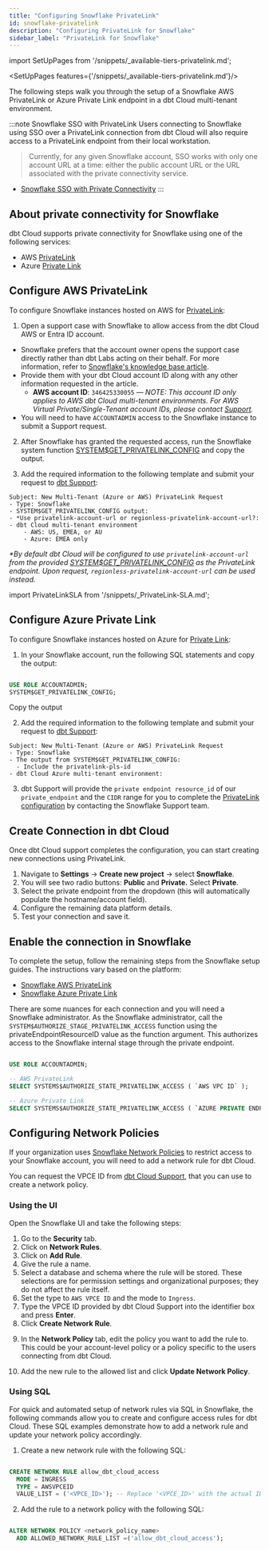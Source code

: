 ```yaml
---
title: "Configuring Snowflake PrivateLink"
id: snowflake-privatelink
description: "Configuring PrivateLink for Snowflake"
sidebar_label: "PrivateLink for Snowflake"
---
```


import SetUpPages from '/snippets/_available-tiers-privatelink.md';

<SetUpPages features={'/snippets/_available-tiers-privatelink.md'}/>

The following steps walk you through the setup of a Snowflake AWS PrivateLink or Azure Private Link endpoint in a dbt Cloud multi-tenant environment.

:::note Snowflake SSO with PrivateLink
Users connecting to Snowflake using SSO over a PrivateLink connection from dbt Cloud will also require access to a PrivateLink endpoint from their local workstation.

>Currently, for any given Snowflake account, SSO works with only one account URL at a time: either the public account URL or the URL associated with the private connectivity service.

- [Snowflake SSO with Private Connectivity](https://docs.snowflake.com/en/user-guide/admin-security-fed-auth-overview#label-sso-private-connectivity)
:::

## About private connectivity for Snowflake

dbt Cloud supports private connectivity for Snowflake using one of the following services:

- AWS [PrivateLink](#configure-aws-privatelink)
- Azure [Private Link](#configure-azure-private-link)

## Configure AWS PrivateLink

To configure Snowflake instances hosted on AWS for [PrivateLink](https://aws.amazon.com/privatelink):

1. Open a support case with Snowflake to allow access from the dbt Cloud AWS or Entra ID account.
- Snowflake prefers that the account owner opens the support case directly rather than dbt Labs acting on their behalf. For more information, refer to [Snowflake's knowledge base article](https://community.snowflake.com/s/article/HowtosetupPrivatelinktoSnowflakefromCloudServiceVendors).
- Provide them with your dbt Cloud account ID along with any other information requested in the article.
  - **AWS account ID**: `346425330055` &mdash; _NOTE: This account ID only applies to AWS dbt Cloud multi-tenant environments. For AWS Virtual Private/Single-Tenant account IDs, please contact [Support](https://docs.getdbt.com/docs/dbt-support#dbt-cloud-support)._
- You will need to have `ACCOUNTADMIN` access to the Snowflake instance to submit a Support request.

<Lightbox src="/img/docs/dbt-cloud/snowflakeprivatelink1.png" title="Open snowflake case"/>

2. After Snowflake has granted the requested access, run the Snowflake system function [SYSTEM$GET_PRIVATELINK_CONFIG](https://docs.snowflake.com/en/sql-reference/functions/system_get_privatelink_config.html) and copy the output.

3. Add the required information to the following template and submit your request to  [dbt Support](https://docs.getdbt.com/docs/dbt-support#dbt-cloud-support):

```
Subject: New Multi-Tenant (Azure or AWS) PrivateLink Request
- Type: Snowflake
- SYSTEM$GET_PRIVATELINK_CONFIG output:
- *Use privatelink-account-url or regionless-privatelink-account-url?: 
- dbt Cloud multi-tenant environment 
    - AWS: US, EMEA, or AU
    - Azure: EMEA only
```
_*By default dbt Cloud will be configured to use `privatelink-account-url` from the provided [SYSTEM$GET_PRIVATELINK_CONFIG](https://docs.snowflake.com/en/sql-reference/functions/system_get_privatelink_config.html) as the PrivateLink endpoint. Upon request, `regionless-privatelink-account-url` can be used instead._


import PrivateLinkSLA from '/snippets/_PrivateLink-SLA.md';

<PrivateLinkSLA />

## Configure Azure Private Link

To configure Snowflake instances hosted on Azure for [Private Link](https://learn.microsoft.com/en-us/azure/private-link/private-link-overview):

1. In your Snowflake account, run the following SQL statements and copy the output: 

```sql

USE ROLE ACCOUNTADMIN;
SYSTEM$GET_PRIVATELINK_CONFIG;

```

Copy the output

2. Add the required information to the following template and submit your request to  [dbt Support](https://docs.getdbt.com/docs/dbt-support#dbt-cloud-support): 

```
Subject: New Multi-Tenant (Azure or AWS) PrivateLink Request
- Type: Snowflake
- The output from SYSTEM$GET_PRIVATELINK_CONFIG:
  - Include the privatelink-pls-id
- dbt Cloud Azure multi-tenant environment: 
```

3. dbt Support will provide the `private endpoint resource_id` of our `private_endpoint` and the `CIDR` range for you to complete the [PrivateLink configuration](https://community.snowflake.com/s/article/HowtosetupPrivatelinktoSnowflakefromCloudServiceVendors) by contacting the Snowflake Support team. 

## Create Connection in dbt Cloud

Once dbt Cloud support completes the configuration, you can start creating new connections using PrivateLink. 

1. Navigate to **Settings** → **Create new project** → select **Snowflake**. 
2. You will see two radio buttons: **Public** and **Private.** Select **Private**. 
3. Select the private endpoint from the dropdown (this will automatically populate the hostname/account field).
4. Configure the remaining data platform details.
5. Test your connection and save it.

## Enable the connection in Snowflake

To complete the setup, follow the remaining steps from the Snowflake setup guides. The instructions vary based on the platform:

- [Snowflake AWS PrivateLink](https://docs.snowflake.com/en/user-guide/admin-security-privatelink)
- [Snowflake Azure Private Link](https://docs.snowflake.com/en/user-guide/privatelink-azure)

There are some nuances for each connection and you will need a Snowflake administrator. As the Snowflake administrator, call the `SYSTEM$AUTHORIZE_STAGE_PRIVATELINK_ACCESS` function using the privateEndpointResourceID value as the function argument. This authorizes access to the Snowflake internal stage through the private endpoint. 

```sql

USE ROLE ACCOUNTADMIN;

-- AWS PrivateLink
SELECT SYSTEMS$AUTHORIZE_STATE_PRIVATELINK_ACCESS ( `AWS VPC ID` );

-- Azure Private Link
SELECT SYSTEMS$AUTHORIZE_STATE_PRIVATELINK_ACCESS ( `AZURE PRIVATE ENDPOINT RESOURCE ID` );

```

## Configuring Network Policies
If your organization uses [Snowflake Network Policies](https://docs.snowflake.com/en/user-guide/network-policies) to restrict access to your Snowflake account, you will need to add a network rule for dbt Cloud. 

You can request the VPCE ID from [dbt Cloud Support](mailto:support@getdbt.com), that you can use to create a network policy. 

### Using the UI

Open the Snowflake UI and take the following steps:
1. Go to the **Security** tab.
2. Click on **Network Rules**.
3. Click on **Add Rule**.
4. Give the rule a name.
5. Select a database and schema where the rule will be stored. These selections are for permission settings and organizational purposes; they do not affect the rule itself.
6. Set the type to `AWS VPCE ID` and the mode to `Ingress`.
7. Type the VPCE ID provided by dbt Cloud Support into the identifier box and press **Enter**.
8. Click **Create Network Rule**.

<Lightbox src="/img/docs/dbt-cloud/snowflakeprivatelink2.png" title="Create Network Rule"/>

9. In the **Network Policy** tab, edit the policy you want to add the rule to. This could be your account-level policy or a policy specific to the users connecting from dbt Cloud.


10. Add the new rule to the allowed list and click **Update Network Policy**.

<Lightbox src="/img/docs/dbt-cloud/snowflakeprivatelink3.png" title="Update Network Policy"/>

### Using SQL

For quick and automated setup of network rules via SQL in Snowflake, the following commands allow you to create and configure access rules for dbt Cloud. These SQL examples demonstrate how to add a network rule and update your network policy accordingly.

1. Create a new network rule with the following SQL:
```sql

CREATE NETWORK RULE allow_dbt_cloud_access
  MODE = INGRESS
  TYPE = AWSVPCEID
  VALUE_LIST = ('<VPCE_ID>'); -- Replace '<VPCE_ID>' with the actual ID provided

```

2. Add the rule to a network policy with the following SQL:
```sql

ALTER NETWORK POLICY <network_policy_name>
  ADD ALLOWED_NETWORK_RULE_LIST =('allow_dbt_cloud_access');

```
